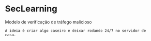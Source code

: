 # SecLearning
Modelo de verificação de tráfego malicioso

    A ideia é criar algo caseiro e deixar rodando 24/7 no servidor de casa.
